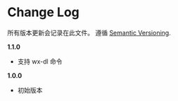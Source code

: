 # Change Log

所有版本更新会记录在此文件。
遵循 [Semantic Versioning](http://semver.org/).

**1.1.0**

- 支持 wx-dl 命令

**1.0.0**

- 初始版本
